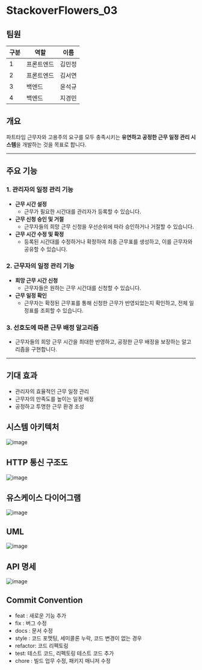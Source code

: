 # StackoverFlowers_03

## 팀원

| 구분  | 역할                    | 이름                     |
| ------ | -------------------------- | ------------------------ |
| 1     |    프론트엔드                   | 김민정    |
| 2    | 프론트엔드                    | 김서연              |
| 3     | 백엔드            | 윤석규          |
| 4     | 백엔드            | 지경민           |

## 개요
파트타임 근무자와 고용주의 요구를 모두 충족시키는 **유연하고 공정한 근무 일정 관리 시스템**을 개발하는 것을 목표로 합니다.

---

## 주요 기능

### 1. 관리자의 일정 관리 기능
- **근무 시간 설정**  
  - 근무가 필요한 시간대를 관리자가 등록할 수 있습니다.
- **근무 신청 승인 및 거절**  
  - 근무자들의 희망 근무 신청을 우선순위에 따라 승인하거나 거절할 수 있습니다.
- **근무 시간 수정 및 확정**  
  - 등록된 시간대를 수정하거나 확정하여 최종 근무표를 생성하고, 이를 근무자와 공유할 수 있습니다.

### 2. 근무자의 일정 관리 기능
- **희망 근무 시간 신청**  
  - 근무자들은 원하는 근무 시간대를 신청할 수 있습니다.
- **근무 일정 확인**  
  - 근무자는 확정된 근무표를 통해 신청한 근무가 반영되었는지 확인하고, 전체 일정표를 조회할 수 있습니다.

### 3. 선호도에 따른 근무 배정 알고리즘
- 근무자들의 희망 근무 시간을 최대한 반영하고, 공정한 근무 배정을 보장하는 알고리즘을 구현합니다.

---

## 기대 효과
- 관리자의 효율적인 근무 일정 관리
- 근무자의 만족도를 높이는 일정 배정
- 공정하고 투명한 근무 환경 조성


## 시스템 아키텍처
![image](https://github.com/user-attachments/assets/b8cb19b1-b5ab-4ccb-98ea-5f99ab675b19)

## HTTP 통신 구조도
![image](https://github.com/user-attachments/assets/b9021a93-86c5-4313-a420-5d012283e7a2)

## 유스케이스 다이어그램
![image](https://github.com/user-attachments/assets/fdedc1c7-c4d2-4bc3-9d61-577a71e09361)

## UML
![image](https://github.com/user-attachments/assets/0b3fd8e2-f865-43ed-a32d-55b8d837c1e3)

## API 명세
![image](https://github.com/user-attachments/assets/46d968fa-dfb0-41dd-b7e1-6fc510fc54ac)

## Commit Convention
-   feat : 새로운 기능 추가
-   fix : 버그 수정
-   docs : 문서 수정
-   style : 코드 포맷팅, 세미콜론 누락, 코드 변경이 없는 경우
-   refactor: 코드 리펙토링
-   test: 테스트 코드, 리펙토링 테스트 코드 추가
-   chore : 빌드 업무 수정, 패키지 매니저 수정
